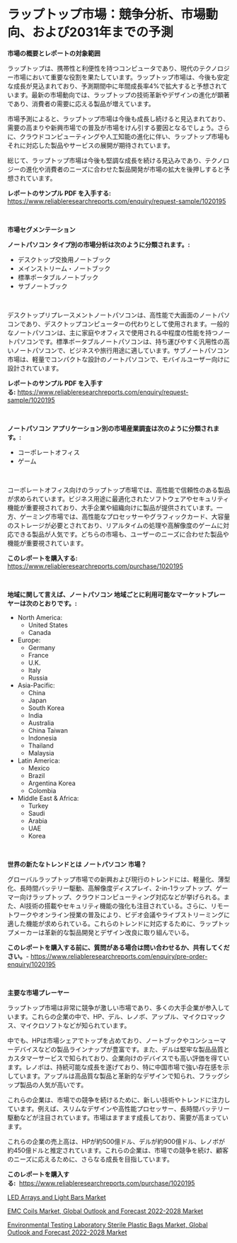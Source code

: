 <p><h1>ラップトップ市場：競争分析、市場動向、および2031年までの予測</h1></p><p><strong>市場の概要とレポートの対象範囲</strong></p>
<p><p>ラップトップは、携帯性と利便性を持つコンピュータであり、現代のテクノロジー市場において重要な役割を果たしています。ラップトップ市場は、今後も安定な成長が見込まれており、予測期間中に年間成長率4%で拡大すると予想されています。最新の市場動向では、ラップトップの技術革新やデザインの進化が顕著であり、消費者の需要に応える製品が増えています。</p><p>市場予測によると、ラップトップ市場は今後も成長し続けると見込まれており、需要の高まりや新興市場での普及が市場をけん引する要因となるでしょう。さらに、クラウドコンピューティングや人工知能の進化に伴い、ラップトップ市場もそれに対応した製品やサービスの展開が期待されています。</p><p>総じて、ラップトップ市場は今後も堅調な成長を続ける見込みであり、テクノロジーの進化や消費者のニーズに合わせた製品開発が市場の拡大を後押しすると予想されています。</p></p>
<p><strong>レポートのサンプル PDF を入手する:</strong> <a href="https://www.reliableresearchreports.com/enquiry/request-sample/1020195">https://www.reliableresearchreports.com/enquiry/request-sample/1020195</a></p>
<p>&nbsp;</p>
<p><strong>市場セグメンテーション</strong></p>
<p><strong>ノートパソコン タイプ別の市場分析は次のように分類されます。:</strong></p>
<p><ul><li>デスクトップ交換用ノートブック</li><li>メインストリーム・ノートブック</li><li>標準ポータブルノートブック</li><li>サブノートブック</li></ul></p>
<p>&nbsp;</p>
<p><p>デスクトップリプレースメントノートパソコンは、高性能で大画面のノートパソコンであり、デスクトップコンピューターの代わりとして使用されます。一般的なノートパソコンは、主に家庭やオフィスで使用される中程度の性能を持つノートパソコンです。標準ポータブルノートパソコンは、持ち運びやすく汎用性の高いノートパソコンで、ビジネスや旅行用途に適しています。サブノートパソコン市場は、軽量でコンパクトな設計のノートパソコンで、モバイルユーザー向けに設計されています。</p></p>
<p><strong>レポートのサンプル PDF を入手する:</strong>&nbsp;<a href="https://www.reliableresearchreports.com/enquiry/request-sample/1020195">https://www.reliableresearchreports.com/enquiry/request-sample/1020195</a></p>
<p>&nbsp;</p>
<p><strong> ノートパソコン アプリケーション別の市場産業調査は次のように分類されます。:</strong></p>
<p><ul><li>コーポレートオフィス</li><li>ゲーム</li></ul></p>
<p>&nbsp;</p>
<p><p>コーポレートオフィス向けのラップトップ市場では、高性能で信頼性のある製品が求められています。ビジネス用途に最適化されたソフトウェアやセキュリティ機能が重要視されており、大手企業や組織向けに製品が提供されています。一方、ゲーミング市場では、高性能なプロセッサーやグラフィックカード、大容量のストレージが必要とされており、リアルタイムの処理や高解像度のゲームに対応できる製品が人気です。どちらの市場も、ユーザーのニーズに合わせた製品や機能が重要視されています。</p></p>
<p><strong>このレポートを購入する:</strong>&nbsp; <a href="https://www.reliableresearchreports.com/purchase/1020195">https://www.reliableresearchreports.com/purchase/1020195</a></p>
<p>&nbsp;</p>
<p><strong>地域に関して言えば、ノートパソコン 地域ごとに利用可能なマーケットプレーヤーは次のとおりです。:</strong></p>
<p><ul>
    <li>
        North America:
        <ul>
            <li>United States</li>
            <li>Canada</li>
        </ul>
    </li>
    <li>
        Europe:
        <ul>
            <li>Germany</li>
            <li>France</li>
            <li>U.K.</li>
            <li>Italy</li>
            <li>Russia</li>
        </ul>
    </li>
    <li>
        Asia-Pacific:
        <ul>
            <li>China</li>
            <li>Japan</li>
            <li>South Korea</li>
            <li>India</li>
            <li>Australia</li>
            <li>China Taiwan</li>
            <li>Indonesia</li>
            <li>Thailand</li>
            <li>Malaysia</li>
        </ul>
    </li>
    <li>
        Latin America:
        <ul>
            <li>Mexico</li>
            <li>Brazil</li>
            <li>Argentina Korea</li>
            <li>Colombia</li>
        </ul>
    </li>
    <li>
        Middle East & Africa:
        <ul>
            <li>Turkey</li>
            <li>Saudi</li>
            <li>Arabia</li>
            <li>UAE</li>
            <li>Korea</li>
        </ul>
    </li>
    </ul></p>
<p>&nbsp;</p>
<p><strong>世界の新たなトレンドとは ノートパソコン 市場？</strong></p>
<p><p>グローバルラップトップ市場での新興および現行のトレンドには、軽量化、薄型化、長時間バッテリー駆動、高解像度ディスプレイ、2-in-1ラップトップ、ゲーマー向けラップトップ、クラウドコンピューティング対応などが挙げられる。また、AI技術の搭載やセキュリティ機能の強化も注目されている。さらに、リモートワークやオンライン授業の普及により、ビデオ会議やライブストリーミングに適した機能が求められている。これらのトレンドに対応するために、ラップトップメーカーは革新的な製品開発とデザイン改良に取り組んでいる。</p></p>
<p><strong>このレポートを購入する前に、質問がある場合は問い合わせるか、共有してください。</strong>- <a href="https://www.reliableresearchreports.com/enquiry/pre-order-enquiry/1020195">https://www.reliableresearchreports.com/enquiry/pre-order-enquiry/1020195</a></p>
<p>&nbsp;</p>
<p><strong>主要な市場プレーヤー</strong></p>
<p><p>ラップトップ市場は非常に競争が激しい市場であり、多くの大手企業が参入しています。これらの企業の中で、HP、デル、レノボ、アップル、マイクロマックス、マイクロソフトなどが知られています。</p><p>中でも、HPは市場シェアでトップを占めており、ノートブックやコンシューマーデバイスなどの製品ラインナップが豊富です。また、デルは堅牢な製品品質とカスタマーサービスで知られており、企業向けのデバイスでも高い評価を得ています。レノボは、持続可能な成長を遂げており、特に中国市場で強い存在感を示しています。アップルは高品質な製品と革新的なデザインで知られ、フラッグシップ製品の人気が高いです。</p><p>これらの企業は、市場での競争を続けるために、新しい技術やトレンドに注力しています。例えば、スリムなデザインや高性能プロセッサー、長時間バッテリー駆動などが注目されています。市場はますます成長しており、需要が高まっています。</p><p>これらの企業の売上高は、HPが約500億ドル、デルが約900億ドル、レノボが約450億ドルと推定されています。これらの企業は、市場での競争を続け、顧客のニーズに応えるために、さらなる成長を目指しています。</p></p>
<p><strong>このレポートを購入する:</strong>&nbsp;&nbsp;<a href="https://www.reliableresearchreports.com/purchase/1020195">https://www.reliableresearchreports.com/purchase/1020195</a></p>
<p><p><a href="https://view.publitas.com/reportprime-1/insights-into-led-arrays-and-light-bars-market-size-analysing-market-share-trends-and-growth-from-2024-to-2031/">LED Arrays and Light Bars Market</a></p><p><a href="https://view.publitas.com/reportprime-1/emc-coils-market-global-outlook-and-forecast-2022-2028-market-research-report-provides-thorough-industry-overview-which-offers-an-in-depth-analysis-of-product-trends-and-new-market-divisions/">EMC Coils Market, Global Outlook and Forecast 2022-2028 Market</a></p><p><a href="https://view.publitas.com/reportprime-1/environmental-testing-laboratory-sterile-plastic-bags-market-global-outlook-and-forecast-2022-2028-market-share-market-new-trends-analysis-report-by-type-by-application-by-end-use-by-region-and-segment-forecasts-2023-2030/">Environmental Testing Laboratory Sterile Plastic Bags Market, Global Outlook and Forecast 2022-2028 Market</a></p></p>